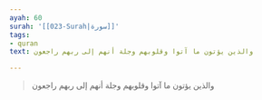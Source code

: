 ```yaml
---
ayah: 60
surah: '[[023-Surah|سورة]]'
tags:
- quran
text: والذين يؤتون ما آتوا وقلوبهم وجلة أنهم إلى ربهم راجعون

---
```

> والذين يؤتون ما آتوا وقلوبهم وجلة أنهم إلى ربهم راجعون
